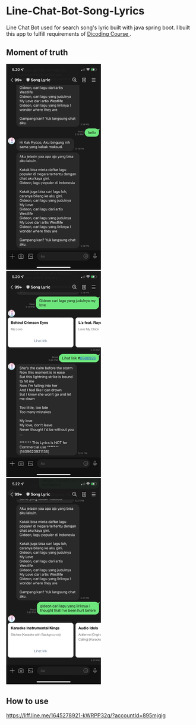 # Line-Chat-Bot-Song-Lyrics
Line Chat Bot used for search song's lyric built with java spring boot. I built this app to fulfill requirements of [Dicoding Course ](https://www.dicoding.com/academies/32).

## Moment of truth
<img src="https://raw.githubusercontent.com/ryccoatika/Line-Chat-Bot-Song-Lyrics/master/designs/design1.jpeg" width="255">
<img src="https://raw.githubusercontent.com/ryccoatika/Line-Chat-Bot-Song-Lyrics/master/designs/design2.jpeg" width="255">
<img src="https://raw.githubusercontent.com/ryccoatika/Line-Chat-Bot-Song-Lyrics/master/designs/design3.jpeg" width="255">

## How to use
https://liff.line.me/1645278921-kWRPP32q/?accountId=895mjgig
